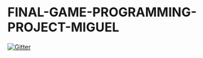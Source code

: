 # FINAL-GAME-PROGRAMMING-PROJECT-MIGUEL

[![Gitter](https://badges.gitter.im/MikosoOsaco/FINAL-GAME-PROGRAMMING-PROJECT-MIGUEL.svg)](https://gitter.im/MikosoOsaco/FINAL-GAME-PROGRAMMING-PROJECT-MIGUEL?utm_source=badge&utm_medium=badge&utm_campaign=pr-badge&utm_content=badge)